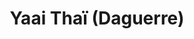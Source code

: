 ---
title: Yaai Thaï (Daguerre)
description: 'Rapport qualité prix excellent. Service super cool. Il faut prendre leur pad thaï. Par contre les tables de la terrasses sont supers collée, ça manque d’intimité…'
lat: '48.83410560000001'
lon: '2.3294163'
address: 22 Rue Daguerre, 75014 Paris, France
website: https://www.yaai-thai.com
tags: restaurant asiatique à-emporter terrasse
---